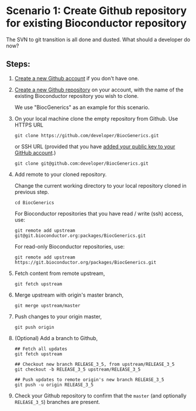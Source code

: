 # Scenario 1: Create Github repository for existing Bioconductor repository

The SVN to git transition is all done and dusted. What should a developer do now?

## Steps:

1.  [Create a new Github account][] if you don't have one.

2.  [Create a new Github repository][] on your account, with the name of the existing Bioconductor repository you wish to clone.

    We use "BiocGenerics" as an example for this scenario.

3.  On your local machine clone the empty repository from Github. Use HTTPS URL

    ```
    git clone https://github.com/developer/BiocGenerics.git
    ```
    
    or SSH URL (provided that you have [added your public key to your GitHub account](https://help.github.com/articles/connecting-to-github-with-ssh/).)
    
    ```
    git clone git@github.com:developer/BiocGenerics.git
    ```

4.  Add remote to your cloned repository.

    Change the current working directory to your local repository cloned in previous step.
    
    ```
    cd BiocGenerics
    ```

    For Bioconductor repositories that you have read / write (ssh) access, use:

    ```
    git remote add upstream git@git.bioconductor.org:packages/BiocGenerics.git
    ```

    For read-only Bioconductor repositories, use:

    ```
    git remote add upstream https://git.bioconductor.org/packages/BiocGenerics.git
    ```

5.  Fetch content from remote upstream,

    ```
    git fetch upstream
    ```

6.  Merge upstream with origin's master branch,

    ```
    git merge upstream/master
    ```

7. Push changes to your origin master,

    ```
    git push origin
    ```

8.  (Optional) Add a branch to Github,

    ```
    ## Fetch all updates
    git fetch upstream

    ## Checkout new branch RELEASE_3_5, from upstream/RELEASE_3_5
    git checkout -b RELEASE_3_5 upstream/RELEASE_3_5

    ## Push updates to remote origin's new branch RELEASE_3_5
    git push -u origin RELEASE_3_5
    ```

9. Check your Github repository to confirm that the `master` (and optionally `RELEASE_3_5`) branches are present.

[Create a new Github account]: https://help.github.com/articles/signing-up-for-a-new-github-account/

[Create a new Github repository]: https://help.github.com/articles/create-a-repo/
